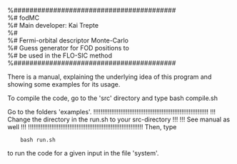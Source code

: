 %#########################################  
%# fodMC                                   
%# Main developer: Kai Trepte              
%#                                         
%# Fermi-orbital descriptor Monte-Carlo    
%# Guess generator for FOD positions to    
%# be used in the FLO-SIC method           
%#########################################  

There is a manual, explaining the underlying idea of this program and showing some examples for its usage.


To compile the code, go to the 'src' directory and type
        bash compile.sh


Go to the folders 'examples'.
!!!!!!!!!!!!!!!!!!!!!!!!!!!!!!!!!!!!!!!!!!!!!!!!!!!!!!!!!!!!!!!!
!!! Change the directory in the run.sh to your src-directory !!!
!!! See manual as well                                       !!!
!!!!!!!!!!!!!!!!!!!!!!!!!!!!!!!!!!!!!!!!!!!!!!!!!!!!!!!!!!!!!!!!
Then, type

        bash run.sh

to run the code for a given input in the file 'system'.
